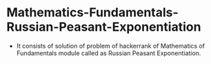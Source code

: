 # Mathematics-Fundamentals-Russian-Peasant-Exponentiation
- It consists of solution of problem of hackerrank of Mathematics of Fundamentals module called as Russian Peasant Exponentiation.
